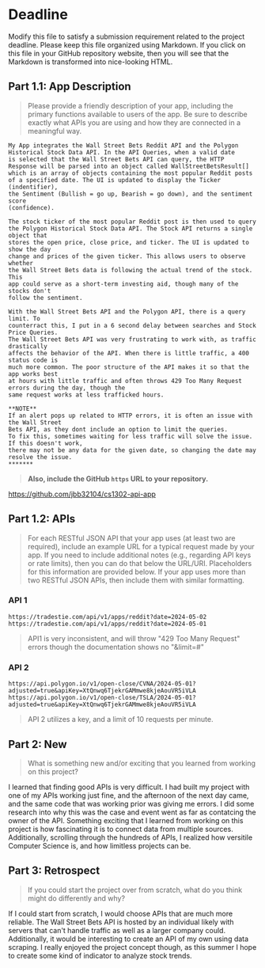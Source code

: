 # Deadline

Modify this file to satisfy a submission requirement related to the project
deadline. Please keep this file organized using Markdown. If you click on
this file in your GitHub repository website, then you will see that the
Markdown is transformed into nice-looking HTML.

## Part 1.1: App Description

> Please provide a friendly description of your app, including
> the primary functions available to users of the app. Be sure to
> describe exactly what APIs you are using and how they are connected
> in a meaningful way.

    My App integrates the Wall Street Bets Reddit API and the Polygon
    Historical Stock Data API. In the API Queries, when a valid date
    is selected that the Wall Street Bets API can query, the HTTP
    Response will be parsed into an object called WallStreetBetsResult[]
    which is an array of objects containing the most popular Reddit posts
    of a specified date. The UI is updated to display the Ticker (indentifier),
    the Sentiment (Bullish = go up, Bearish = go down), and the sentiment score
    (confidence).

    The stock ticker of the most popular Reddit post is then used to query
    the Polygon Historical Stock Data API. The Stock API returns a single object that
    stores the open price, close price, and ticker. The UI is updated to show the day
    change and prices of the given ticker. This allows users to observe whether
    the Wall Street Bets data is following the actual trend of the stock. This
    app could serve as a short-term investing aid, though many of the stocks don't
    follow the sentiment.

    With the Wall Street Bets API and the Polygon API, there is a query limit. To
    counterract this, I put in a 6 second delay between searches and Stock Price Queries.
    The Wall Street Bets API was very frustrating to work with, as traffic drastically
    affects the behavior of the API. When there is little traffic, a 400 status code is
    much more common. The poor structure of the API makes it so that the app works best
    at hours with little traffic and often throws 429 Too Many Request errors during the day, though the
    same request works at less trafficked hours.

    **NOTE**
    If an alert pops up related to HTTP errors, it is often an issue with the Wall Street
    Bets API, as they dont include an option to limit the queries.
    To fix this, sometimes waiting for less traffic will solve the issue. If this doesn't work,
    there may not be any data for the given date, so changing the date may resolve the issue.
    *******

> **Also, include the GitHub `https` URL to your repository.**

https://github.com/jbb32104/cs1302-api-app

## Part 1.2: APIs

> For each RESTful JSON API that your app uses (at least two are required),
> include an example URL for a typical request made by your app. If you
> need to include additional notes (e.g., regarding API keys or rate
> limits), then you can do that below the URL/URI. Placeholders for this
> information are provided below. If your app uses more than two RESTful
> JSON APIs, then include them with similar formatting.

### API 1

```
https://tradestie.com/api/v1/apps/reddit?date=2024-05-02
https://tradestie.com/api/v1/apps/reddit?date=2024-05-01
```

> API1 is very inconsistent, and will throw "429 Too Many Request" errors though the documentation shows no "&limit=#"

### API 2

```
https://api.polygon.io/v1/open-close/CVNA/2024-05-01?adjusted=true&apiKey=XtQnwq6TjekrGAMmwe8kjeAouVR5iVLA
https://api.polygon.io/v1/open-close/TSLA/2024-05-01?adjusted=true&apiKey=XtQnwq6TjekrGAMmwe8kjeAouVR5iVLA
```

> API 2 utilizes a key, and a limit of 10 requests per minute.

## Part 2: New

> What is something new and/or exciting that you learned from working
> on this project?

I learned that finding good APIs is very difficult. I had built my project with one of my APIs working
just fine, and the afternoon of the next day came, and the same code that was working prior was giving
me errors. I did some research into why this was the case and event went as far as contatcing the owner
of the API.
Something exciting that I learned from working on this project is how fascinating it is to connect
data from multiple sources. Additionally, scrolling through the hundreds of APIs, I realized how
versitile Computer Science is, and how limitless projects can be.

## Part 3: Retrospect

> If you could start the project over from scratch, what do
> you think might do differently and why?

If I could start from scratch, I would choose APIs that are much more reliable. The Wall
Street Bets API is hosted by an individual likely with servers that can't handle traffic
as well as a larger company could. Additionally, it would be interesting to create an API of my
own using data scraping. I really enjoyed the project concept though, as this summer I hope to
create some kind of indicator to analyze stock trends.
